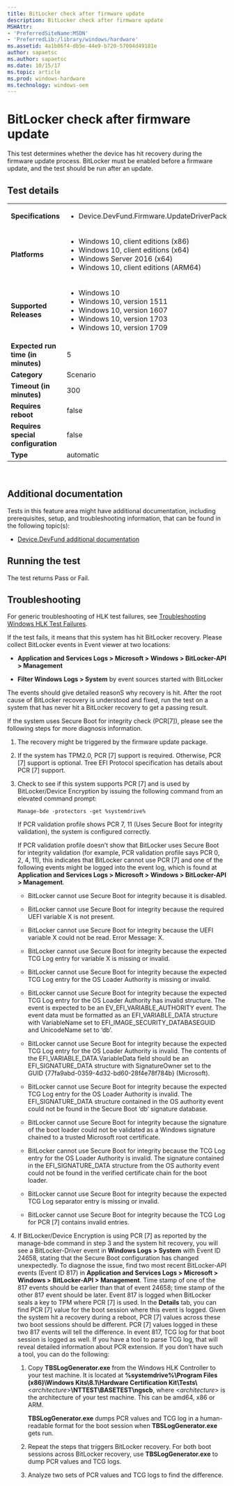 ```yaml
---
title: BitLocker check after firmware update
description: BitLocker check after firmware update
MSHAttr:
- 'PreferredSiteName:MSDN'
- 'PreferredLib:/library/windows/hardware'
ms.assetid: 4a1b86f4-db5e-44e9-b720-57004d49181e
author: sapaetsc
ms.author: sapaetsc
ms.date: 10/15/17
ms.topic: article
ms.prod: windows-hardware
ms.technology: windows-oem
---
```


# <span id="p_hlk_test.954cf796-a640-4134-b742-eaf0ed2663ff"></span>BitLocker check after firmware update


This test determines whether the device has hit recovery during the firmware update process. BitLocker must be enabled before a firmware update, and the test should be run after an update.

## Test details
|||
|---|---|
| **Specifications**  | <ul><li>Device.DevFund.Firmware.UpdateDriverPackage</li></ul> |  
| **Platforms**   | <ul><li>Windows 10, client editions (x86)</li><li>Windows 10, client editions (x64)</li><li>Windows Server 2016 (x64)</li><li>Windows 10, client editions (ARM64)</li></ul> |
| **Supported Releases** | <ul><li>Windows 10</li><li>Windows 10, version 1511</li><li>Windows 10, version 1607</li><li>Windows 10, version 1703</li><li>Windows 10, version 1709</li></ul> |
|**Expected run time (in minutes)**| 5 |
|**Category**| Scenario |
|**Timeout (in minutes)**| 300 |
|**Requires reboot**| false |
|**Requires special configuration**| false |
|**Type**| automatic |

 

## <span id="Additional_documentation"></span><span id="additional_documentation"></span><span id="ADDITIONAL_DOCUMENTATION"></span>Additional documentation


Tests in this feature area might have additional documentation, including prerequisites, setup, and troubleshooting information, that can be found in the following topic(s):

-   [Device.DevFund additional documentation](device-devfund-additional-documentation.md)

## <span id="Running_the_test"></span><span id="running_the_test"></span><span id="RUNNING_THE_TEST"></span>Running the test


The test returns Pass or Fail.

## <span id="Troubleshooting"></span><span id="troubleshooting"></span><span id="TROUBLESHOOTING"></span>Troubleshooting


For generic troubleshooting of HLK test failures, see [Troubleshooting Windows HLK Test Failures](..\user\troubleshooting-windows-hlk-test-failures.md).

If the test fails, it means that this system has hit BitLocker recovery. Please collect BitLocker events in Event viewer at two locations:

-   **Application and Services Logs &gt; Microsoft &gt; Windows &gt; BitLocker-API &gt; Management**

-   **Filter Windows Logs &gt; System** by event sources started with BitLocker

The events should give detailed reasonS why recovery is hit. After the root cause of BitLocker recovery is understood and fixed, run the test on a system that has never hit a BitLocker recovery to get a passing result.

If the system uses Secure Boot for integrity check (PCR\[7\]), please see the following steps for more diagnosis information.

1.  The recovery might be triggered by the firmware update package.

2.  If the system has TPM2.0, PCR \[7\] support is required. Otherwise, PCR \[7\] support is optional. Tree EFI Protocol specification has details about PCR \[7\] support.

3.  Check to see if this system supports PCR \[7\] and is used by BitLocker/Device Encryption by issuing the following command from an elevated command prompt:

    ``` syntax
    Manage-bde -protectors -get %systemdrive%
    ```

    If PCR validation profile shows PCR 7, 11 (Uses Secure Boot for integrity validation), the system is configured correctly.

    If PCR validation profile doesn’t show that BitLocker uses Secure Boot for integrity validation (for example, PCR validation profile says PCR 0, 2, 4, 11), this indicates that BitLocker cannot use PCR \[7\] and one of the following events might be logged into the event log, which is found at **Application and Services Logs &gt; Microsoft &gt; Windows &gt; BitLocker-API &gt; Management**.

    -   BitLocker cannot use Secure Boot for integrity because it is disabled.

    -   BitLocker cannot use Secure Boot for integrity because the required UEFI variable X is not present.

    -   BitLocker cannot use Secure Boot for integrity because the UEFI variable X could not be read. Error Message: X.

    -   BitLocker cannot use Secure Boot for integrity because the expected TCG Log entry for variable X is missing or invalid.

    -   BitLocker cannot use Secure Boot for integrity because the expected TCG Log entry for the OS Loader Authority is missing or invalid.

    -   BitLocker cannot use Secure Boot for integrity because the expected TCG Log entry for the OS Loader Authority has invalid structure. The event is expected to be an EV\_EFI\_VARIABLE\_AUTHORITY event. The event data must be formatted as an EFI\_VARIABLE\_DATA structure with VariableName set to EFI\_IMAGE\_SECURITY\_DATABASEGUID and UnicodeName set to ‘db’.

    -   BitLocker cannot use Secure Boot for integrity because the expected TCG Log entry for the OS Loader Authority is invalid. The contents of the EFI\_VARIABLE\_DATA.VariableData field should be an EFI\_SIGNATURE\_DATA structure with SignatureOwner set to the GUID {77fa9abd-0359-4d32-bd60-28f4e78f784b} (Microsoft).

    -   BitLocker cannot use Secure Boot for integrity because the expected TCG Log entry for the OS Loader Authority is invalid. The EFI\_SIGNATURE\_DATA structure contained in the OS authority event could not be found in the Secure Boot ‘db’ signature database.

    -   BitLocker cannot use Secure Boot for integrity because the signature of the boot loader could not be validated as a Windows signature chained to a trusted Microsoft root certificate.

    -   BitLocker cannot use Secure Boot for integrity because the TCG Log entry for the OS Loader Authority is invalid. The signature contained in the EFI\_SIGNATURE\_DATA structure from the OS authority event could not be found in the verified certificate chain for the boot loader.

    -   BitLocker cannot use Secure Boot for integrity because the expected TCG Log separator entry is missing or invalid.

    -   BitLocker cannot use Secure Boot for integrity because the TCG Log for PCR \[7\] contains invalid entries.

4.  If BitLocker/Device Encryption is using PCR \[7\] as reported by the manage-bde command in step 3 and the system hit recovery, you will see a BitLocker-Driver event in **Windows Logs &gt; System** with Event ID 24658, stating that the Secure Boot configuration has changed unexpectedly. To diagnose the issue, find two most recent BitLocker-API events (Event ID 817) in **Application and Services Logs &gt; Microsoft &gt; Windows &gt; BitLocker-API &gt; Management**. Time stamp of one of the 817 events should be earlier than that of event 24658; time stamp of the other 817 event should be later. Event 817 is logged when BitLocker seals a key to TPM where PCR \[7\] is used. In the **Details** tab, you can find PCR \[7\] value for the boot session where this event is logged. Given the system hit a recovery during a reboot, PCR \[7\] values across these two boot sessions should be different. PCR \[7\] values logged in these two 817 events will tell the difference. In event 817, TCG log for that boot session is logged as well. If you have a tool to parse TCG log, that will reveal detailed information about PCR extension. If you don’t have such a tool, you can do the following:

    1.  Copy **TBSLogGenerator.exe** from the Windows HLK Controller to your test machine. It is located at **%systemdrive%\\Program Files (x86)\\Windows Kits\\8.1\\Hardware Certification Kit\\Tests\\**&lt;*architecture*&gt;**\\NTTEST\\BASETEST\\ngscb**, where &lt;*architecture*&gt; is the architecture of your test machine. This can be amd64, x86 or ARM.

        **TBSLogGenerator.exe** dumps PCR values and TCG log in a human-readable format for the boot session when **TBSLogGenerator.exe** gets run.

    2.  Repeat the steps that triggers BitLocker recovery. For both boot sessions across BitLocker recovery, use **TBSLogGenerator.exe** to dump PCR values and TCG logs.

    3.  Analyze two sets of PCR values and TCG logs to find the difference.

 

 






